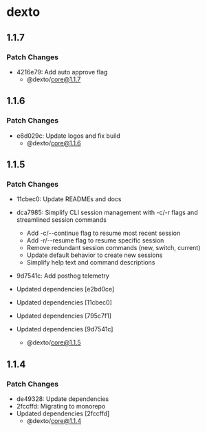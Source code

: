 # dexto

## 1.1.7

### Patch Changes

- 4216e79: Add auto approve flag
    - @dexto/core@1.1.7

## 1.1.6

### Patch Changes

- e6d029c: Update logos and fix build
    - @dexto/core@1.1.6

## 1.1.5

### Patch Changes

- 11cbec0: Update READMEs and docs
- dca7985: Simplify CLI session management with -c/-r flags and streamlined session commands
    - Add -c/--continue flag to resume most recent session
    - Add -r/--resume <sessionId> flag to resume specific session
    - Remove redundant session commands (new, switch, current)
    - Update default behavior to create new sessions
    - Simplify help text and command descriptions

- 9d7541c: Add posthog telemetry
- Updated dependencies [e2bd0ce]
- Updated dependencies [11cbec0]
- Updated dependencies [795c7f1]
- Updated dependencies [9d7541c]
    - @dexto/core@1.1.5

## 1.1.4

### Patch Changes

- de49328: Update dependencies
- 2fccffd: Migrating to monorepo
- Updated dependencies [2fccffd]
    - @dexto/core@1.1.4
